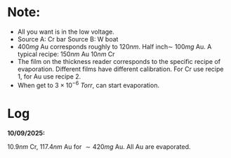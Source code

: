 # Note:
- All you want is in the low voltage.
- Source A: Cr bar  Source B: W boat
- $400mg$ Au corresponds roughly to $120 nm$. Half inch$\sim$ $100mg$ Au. A typical recipe: $150 nm$ Au $10nm$ Cr
- The film on the thickness reader corresponds to the specific recipe of evaporation. Different films have different calibration. For Cr use recipe 1, for Au use recipe 2.
- When get to $3\times 10^{-6}\ Torr$, can start evaporation.

# Log

**10/09/2025:**

$10.9nm$ Cr, $117.4nm$ Au for $\sim420 mg$ Au. All Au are evaporated.